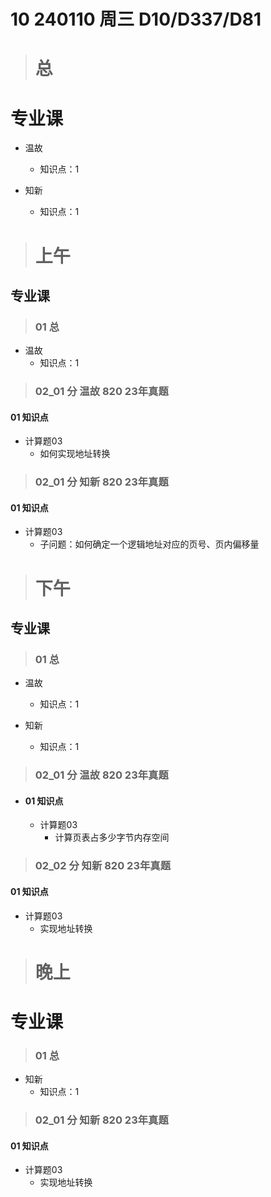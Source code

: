 # 10 240110 周三 D10/D337/D81



> # 总



# 专业课

* 温故
  * 知识点：1

* 知新

  * 知识点：1

  

> # 上午



## 专业课

> ### 01 总

* 温故
  * 知识点：1



> ### 02_01 分 温故 820 23年真题

#### 01 知识点

* 计算题03
  * 如何实现地址转换

> ### 02_01 分 知新 820 23年真题

#### 01 知识点

* 计算题03
  * 子问题：如何确定一个逻辑地址对应的页号、页内偏移量




> # 下午



## 专业课



> ### 01 总

* 温故
  * 知识点：1

* 知新
  * 知识点：1



> ### 02_01 分 温故 820 23年真题

* #### 01 知识点

  * 计算题03
    * 计算页表占多少字节内存空间

> ### 02_02 分 知新 820 23年真题

#### 01 知识点

* 计算题03
  * 实现地址转换



> # 晚上



# 专业课



> ### 01 总

* 知新
  * 知识点：1



> ### 02_01 分 知新 820 23年真题

#### 01 知识点

* 计算题03
  * 实现地址转换

